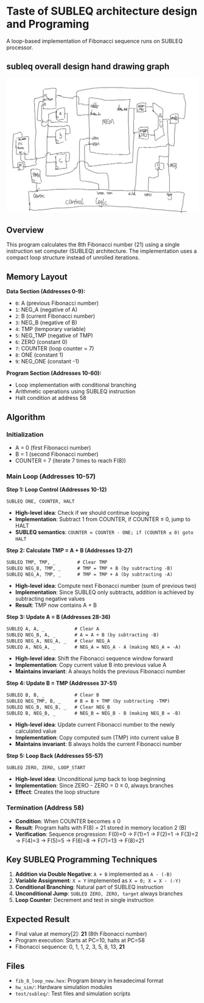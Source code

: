 # Taste of SUBLEQ architecture design and Programing 

A loop-based implementation of Fibonacci sequence runs on SUBLEQ processor.
## subleq overall design hand drawing graph
![subleq overall design hand drawing graph](subleq_design.jpg)

## Overview

This program calculates the 8th Fibonacci number (21) using a single instruction set computer (SUBLEQ) architecture. The implementation uses a compact loop structure instead of unrolled iterations.

## Memory Layout

**Data Section (Addresses 0-9):**
- `0`: A (previous Fibonacci number)
- `1`: NEG_A (negative of A)  
- `2`: B (current Fibonacci number)
- `3`: NEG_B (negative of B)
- `4`: TMP (temporary variable)
- `5`: NEG_TMP (negative of TMP)
- `6`: ZERO (constant 0)
- `7`: COUNTER (loop counter = 7)
- `8`: ONE (constant 1)
- `9`: NEG_ONE (constant -1)

**Program Section (Addresses 10-60):**
- Loop implementation with conditional branching
- Arithmetic operations using SUBLEQ instruction
- Halt condition at address 58

## Algorithm

### Initialization
- A = 0 (first Fibonacci number)
- B = 1 (second Fibonacci number)
- COUNTER = 7 (iterate 7 times to reach F(8))

### Main Loop (Addresses 10-57)

**Step 1: Loop Control (Addresses 10-12)**
```
SUBLEQ ONE, COUNTER, HALT
```
- **High-level idea**: Check if we should continue looping
- **Implementation**: Subtract 1 from COUNTER, if COUNTER ≤ 0, jump to HALT
- **SUBLEQ semantics**: `COUNTER = COUNTER - ONE; if (COUNTER ≤ 0) goto HALT`

**Step 2: Calculate TMP = A + B (Addresses 13-27)**
```
SUBLEQ TMP, TMP, _        # Clear TMP
SUBLEQ NEG_B, TMP, _      # TMP = TMP + B (by subtracting -B)
SUBLEQ NEG_A, TMP, _      # TMP = TMP + A (by subtracting -A)
```
- **High-level idea**: Compute next Fibonacci number (sum of previous two)
- **Implementation**: Since SUBLEQ only subtracts, addition is achieved by subtracting negative values
- **Result**: TMP now contains A + B

**Step 3: Update A = B (Addresses 28-36)**
```
SUBLEQ A, A, _           # Clear A
SUBLEQ NEG_B, A, _       # A = A + B (by subtracting -B)
SUBLEQ NEG_A, NEG_A, _   # Clear NEG_A
SUBLEQ A, NEG_A, _       # NEG_A = NEG_A - A (making NEG_A = -A)
```
- **High-level idea**: Shift the Fibonacci sequence window forward
- **Implementation**: Copy current value B into previous value A
- **Maintains invariant**: A always holds the previous Fibonacci number

**Step 4: Update B = TMP (Addresses 37-51)**
```
SUBLEQ B, B, _           # Clear B
SUBLEQ NEG_TMP, B, _     # B = B + TMP (by subtracting -TMP)
SUBLEQ NEG_B, NEG_B, _   # Clear NEG_B
SUBLEQ B, NEG_B, _       # NEG_B = NEG_B - B (making NEG_B = -B)
```
- **High-level idea**: Update current Fibonacci number to the newly calculated value
- **Implementation**: Copy computed sum (TMP) into current value B
- **Maintains invariant**: B always holds the current Fibonacci number

**Step 5: Loop Back (Addresses 55-57)**
```
SUBLEQ ZERO, ZERO, LOOP_START
```
- **High-level idea**: Unconditional jump back to loop beginning
- **Implementation**: Since ZERO - ZERO = 0 ≤ 0, always branches
- **Effect**: Creates the loop structure

### Termination (Address 58)
- **Condition**: When COUNTER becomes ≤ 0
- **Result**: Program halts with F(8) = 21 stored in memory location 2 (B)
- **Verification**: Sequence progression: F(0)=0 → F(1)=1 → F(2)=1 → F(3)=2 → F(4)=3 → F(5)=5 → F(6)=8 → F(7)=13 → F(8)=21

## Key SUBLEQ Programming Techniques

1. **Addition via Double Negative**: `A + B` implemented as `A - (-B)`
2. **Variable Assignment**: `X = Y` implemented as `X = 0; X = X - (-Y)`
3. **Conditional Branching**: Natural part of SUBLEQ instruction
4. **Unconditional Jump**: `SUBLEQ ZERO, ZERO, target` always branches
5. **Loop Counter**: Decrement and test in single instruction

## Expected Result

- Final value at memory[2]: **21** (8th Fibonacci number)
- Program execution: Starts at PC=10, halts at PC=58
- Fibonacci sequence: 0, 1, 1, 2, 3, 5, 8, 13, **21**

## Files

- `fib_8_loop_new.hex`: Program binary in hexadecimal format
- `hw_sim/`: Hardware simulation modules
- `test/subleq/`: Test files and simulation scripts

```
